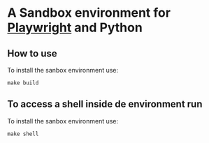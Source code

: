 # A Sandbox environment for [Playwright](https://playwright.dev/) and Python
## How to use
To install the sanbox environment use:
```
make build
```

## To access a shell inside de environment run
To install the sanbox environment use:
```
make shell
```
